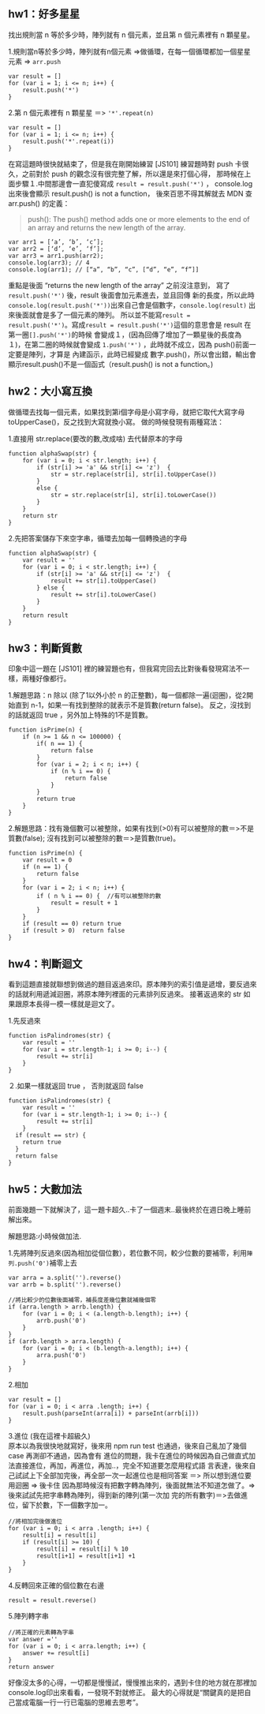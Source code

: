 ## hw1：好多星星
找出規則當 n 等於多少時，陣列就有 n 個元素，並且第 n 個元素裡有 n 顆星星。

1.規則當n等於多少時，陣列就有n個元素 =>做循環，在每一個循環都加一個星星元素 => `arr.push`

	var result = []
	for (var i = 1; i <= n; i++) {
		result.push('*')
	}

2.第 n 個元素裡有 n 顆星星 ＝> `'*'.repeat(n)`

	var result = []
	for (var i = 1; i <= n; i++) {
		result.push('*'.repeat(i))
	}
  
  
在寫這題時很快就結束了，但是我在剛開始練習 [JS101] 練習題時對 push 卡很久，之前對於 push 的觀念沒有很完整了解，所以還是來打個心得，
那時候在上面步驟１.中間那邊會一直犯傻寫成 `result = result.push('*')` ， console.log出來後會顯示 result.push() is not a function，
後來百思不得其解就去 MDN 查 arr.push() 的定義：
  
  
> push():
> The push() method adds one or more elements to the end of an array and returns the new length of the array.
  
	var arr1 = [‘a’, ‘b’, ‘c’];
	var arr2 = [‘d’, ‘e’, ‘f’];
	var arr3 = arr1.push(arr2);
	console.log(arr3); // 4
	console.log(arr1); // [“a”, “b”, “c”, [“d”, “e”, “f”]]
  
  
重點是後面 “returns the new length of the array” 之前沒注意到， 寫了`result.push('*')` 後，result 後面會加元素進去，並且回傳
新的長度，所以此時`console.log(result.push('*'))`出來自己會是個數字，`console.log(result)` 出來後面就會是多了一個元素的陣列。
所以並不能寫`result = result.push('*')`。寫成`result = result.push('*')`這個的意思會是 result 在第一圈`[].push('*')`的時候
會變成１，(因為回傳了增加了一顆星後的長度為１)，在第二圈的時候就會變成 `1.push('*')` ，此時就不成立，因為 push()前面一定要是陣列，才算是
內建函示，此時已經變成 數字.push()，所以會出錯，輸出會顯示result.push()不是一個函式（result.push() is not a function。)
  

## hw2：大小寫互換
做循環去找每一個元素，如果找到第i個字母是小寫字母，就把它取代大寫字母toUpperCase()，反之找到大寫就換小寫。
做的時候發現有兩種寫法：

1.直接用 str.replace(要改的數,改成啥) 去代替原本的字母

	function alphaSwap(str) {
		for (var i = 0; i < str.length; i++) {
			if (str[i] >= 'a' && str[i] <= 'z')  {
				str = str.replace(str[i], str[i].toUpperCase())
			}
			else {
				str = str.replace(str[i], str[i].toLowerCase())
			}
		}
		return str
	}

2.先把答案儲存下來空字串，循環去加每一個轉換過的字母

	function alphaSwap(str) {
		var result = ''
		for (var i = 0; i < str.length; i++) {
			if (str[i] >= 'a' && str[i] <= 'z')  {
				result += str[i].toUpperCase()
			} else {
				result += str[i].toLowerCase()
			}
		}
		return result
	}
  

## hw3：判斷質數
印象中這一題在 [JS101] 裡的練習題也有，但我寫完回去比對後看發現寫法不一樣，兩種好像都行。

1.解題思路：n 除以 (除了1以外小於 n 的正整數)，每一個都除一遍(迴圈)，從2開始直到 n-1，如果一有找到整除的就表示不是質數(return false)。
反之，沒找到的話就返回 true ，另外加上特殊的1不是質數。

	function isPrime(n) {
		if (n >= 1 && n <= 100000) {
			if( n == 1) {
				return false
			}
			for (var i = 2; i < n; i++) {
				if (n % i == 0) {
					return false
				}
			}
			return true
		}  	
	}

2.解題思路：找有幾個數可以被整除，如果有找到(>0)有可以被整除的數＝>不是質數(false); 沒有找到可以被整除的數＝>是質數(true)。

	function isPrime(n) {
		var result = 0
		if (n == 1) {
			return false
		}
		for (var i = 2; i < n; i++) {
			if ( n % i == 0) {  //有可以被整除的數
				result = result + 1  
			}
		}
		if (result == 0) return true
		if (result > 0)  return false
	}



## hw4：判斷迴文
看到這題直接就聯想到做過的題目返過來印。原本陣列的索引值是遞增，要反過來的話就利用遞減迴圈，將原本陣列裡面的元素排列反過來。
接著返過來的 str 如果跟原本長得一模一樣就是迴文了。

1.先反過來

	function isPalindromes(str) {
		var result = ''
		for (var i = str.length-1; i >= 0; i--) {
			result += str[i]
		}
	}

２.如果一樣就返回 true ， 否則就返回 false 

	function isPalindromes(str) {
		var result = ''
		for (var i = str.length-1; i >= 0; i--) {
			result += str[i]
		}
	  if (result == str) {
	  	return true
	  }
	  return false
	}
	

## hw5：大數加法
前面幾題一下就解決了，這一題卡超久..卡了一個週末..最後終於在週日晚上睡前解出來。

解題思路:小時候做加法. 

1.先將陣列反過來(因為相加從個位數），若位數不同，較少位數的要補零，利用`陣列.push('0')`補零上去
			
	var arra = a.split('').reverse()
	var arrb = b.split('').reverse()

	//將比較少的位數後面補零，補長度差幾位數就補幾個零
	if (arra.length > arrb.length) {
		for (var i = 0; i < (a.length-b.length); i++) {
			arrb.push('0')
		}
	}
	if (arrb.length > arra.length) {
		for (var i = 0; i < (b.length-a.length); i++) {
			arra.push('0')
		}
	}	

2.相加

	var result = []
	for (var i = 0; i < arra .length; i++) {
		result.push(parseInt(arra[i]) + parseInt(arrb[i]))
	}

3.進位 (我在這裡卡超級久)  
原本以為我很快地就寫好，後來用 npm run test 也通過，後來自己亂加了幾個 case 再測卻不通過，因為會有
進位的問題，我卡在進位的時候因為自己做直式加法直接進位，再加，再進位，再加..，完全不知道要怎麼用程式語
言表達，後來自己試試上下全部加完後，再全部一次一起進位也是相同答案 ＝> 所以想到進位要用迴圈 => 後卡住
因為那時候沒有把數字轉為陣列，後面就無法不知道怎做了。=>後來試試先把字串轉為陣列，得到新的陣列(第一次加
完的所有數字)＝>去做進位，留下於數，下一個數字加一。

	//將相加完後做進位
	for (var i = 0; i < arra .length; i++) {
		result[i] = result[i]
	 	if (result[i] >= 10) {
			result[i] = result[i] % 10
			result[i+1] = result[i+1] +1
		}
	}

4.反轉回來正確的個位數在右邊

	result = result.reverse()

5.陣列轉字串
	
	//將正確的元素轉為字串
	var answer =''
	for (var i = 0; i < arra.length; i++) {
		answer += result[i]
	}
	return answer

好像沒太多的心得，一切都是慢慢試，慢慢推出來的，遇到卡住的地方就在那裡加console.log印出來看看，一發現不對就修正。
最大的心得就是“關鍵真的是把自己當成電腦一行一行已電腦的思維去思考”。







